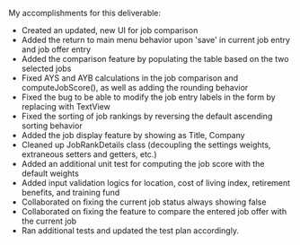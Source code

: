My accomplishments for this deliverable:
- Created an updated, new UI for job comparison
- Added the return to main menu behavior upon 'save' in current job entry and job offer entry
- Added the comparison feature by populating the table based on the two selected jobs
- Fixed AYS and AYB calculations in the job comparison and computeJobScore(), as well as adding the rounding behavior
- Fixed the bug to be able to modify the job entry labels in the form by replacing with TextView
- Fixed the sorting of job rankings by reversing the default ascending sorting behavior
- Added the job display feature by showing as Title, Company
- Cleaned up JobRankDetails class (decoupling the settings weights, extraneous setters and getters, etc.)
- Added an additional unit test for computing the job score with the default weights
- Added input validation logics for location, cost of living index, retirement benefits, and training fund
- Collaborated on fixing the current job status always showing false
- Collaborated on fixing the feature to compare the entered job offer with the current job
- Ran additional tests and updated the test plan accordingly.